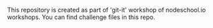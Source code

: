 This repository is created as part of 'git-it' workshop of nodeschool.io workshops. You can find challenge files in this repo.
